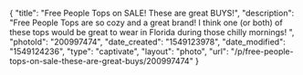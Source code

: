{
    "title": "Free People Tops on SALE! These are great BUYS!",
    "description": "Free People Tops are so cozy and a great brand! I think one (or both) of these tops would be great to wear in Florida during those chilly mornings! ",
    "photoId": "200997474",
    "date_created": "1549123978",
    "date_modified": "1549124236",
    "type": "captivate",
    "layout": "photo",
    "url": "\/p\/free-people-tops-on-sale-these-are-great-buys\/200997474"
}
